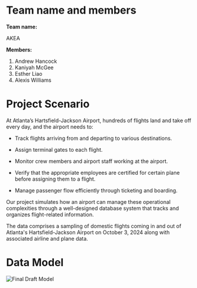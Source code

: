 # Team name and members
**Team name:**

AKEA


**Members:**

1. Andrew Hancock [](url)
2. Kaniyah McGee [](url)
3. Esther Liao [](url)
4. Alexis Williams ​[](url)

# Project Scenario

At Atlanta’s Hartsfield-Jackson Airport, hundreds of flights land and take off every day, and the airport needs to:​

- Track flights arriving from and departing to various destinations.​

- Assign terminal gates to each flight.​

- Monitor crew members and airport staff working at the airport.​

- Verify that the appropriate employees are certified for certain plane before assigning them to a flight.​

- Manage passenger flow efficiently through ticketing and boarding.​


Our project simulates how an airport can manage these operational complexities through a well-designed database system that tracks and organizes flight-related information.​


The data comprises a sampling of domestic flights coming in and out of Atlanta's Hartsfield-Jackson Airport on October 3, 2024 along with associated airline and plane data.​


# Data Model

![Final Draft Model](https://github.com/user-attachments/assets/1c8f733e-3459-4f55-b031-0f3bc2d4d5d9)



